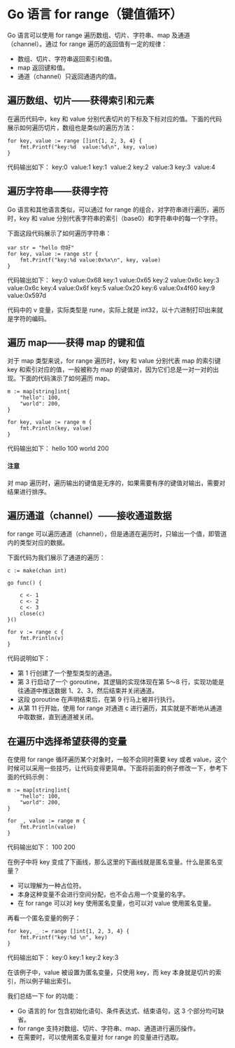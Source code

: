 # Go 语言 for range（键值循环）

Go 语言可以使用 for range 遍历数组、切片、字符串、map 及通道（channel）。通过 for range 遍历的返回值有一定的规律：

*   数组、切片、字符串返回索引和值。
*   map 返回键和值。
*   通道（channel）只返回通道内的值。

## 遍历数组、切片——获得索引和元素

在遍历代码中，key 和 value 分别代表切片的下标及下标对应的值。下面的代码展示如何遍历切片，数组也是类似的遍历方法：

```
for key, value := range []int{1, 2, 3, 4} {
    fmt.Printf("key:%d  value:%d\n", key, value)
}
```

代码输出如下：
key:0  value:1
key:1  value:2
key:2  value:3
key:3  value:4

## 遍历字符串——获得字符

Go 语言和其他语言类似，可以通过 for range 的组合，对字符串进行遍历，遍历时，key 和 value 分别代表字符串的索引（base0）和字符串中的每一个字符。

下面这段代码展示了如何遍历字符串：

```
var str = "hello 你好"
for key, value := range str {
    fmt.Printf("key:%d value:0x%x\n", key, value)
}
```

代码输出如下：
key:0 value:0x68
key:1 value:0x65
key:2 value:0x6c
key:3 value:0x6c
key:4 value:0x6f
key:5 value:0x20
key:6 value:0x4f60
key:9 value:0x597d

代码中的 v 变量，实际类型是 rune，实际上就是 int32，以十六进制打印出来就是字符的编码。

## 遍历 map——获得 map 的键和值

对于 map 类型来说，for range 遍历时，key 和 value 分别代表 map 的索引键 key 和索引对应的值，一般被称为 map 的键值对，因为它们总是一对一对的出现。下面的代码演示了如何遍历 map。

```
m := map[string]int{
    "hello": 100,
    "world": 200,
}

for key, value := range m {
    fmt.Println(key, value)
}
```

代码输出如下：
hello 100
world 200

#### 注意

对 map 遍历时，遍历输出的键值是无序的，如果需要有序的键值对输出，需要对结果进行排序。

## 遍历通道（channel）——接收通道数据

for range 可以遍历通道（channel），但是通道在遍历时，只输出一个值，即管道内的类型对应的数据。

下面代码为我们展示了通道的遍历：

```
c := make(chan int)

go func() {

    c <- 1
    c <- 2
    c <- 3
    close(c)
}()

for v := range c {
    fmt.Println(v)
}
```

代码说明如下：

*   第 1 行创建了一个整型类型的通道。
*   第 3 行启动了一个 goroutine，其逻辑的实现体现在第 5～8 行，实现功能是往通道中推送数据 1、2、3，然后结束并关闭通道。
*   这段 goroutine 在声明结束后，在第 9 行马上被并行执行。
*   从第 11 行开始，使用 for range 对通道 c 进行遍历，其实就是不断地从通道中取数据，直到通道被关闭。

## 在遍历中选择希望获得的变量

在使用 for range 循环遍历某个对象时，一般不会同时需要 key 或者 value，这个时候可以采用一些技巧，让代码变得更简单。下面将前面的例子修改一下，参考下面的代码示例：

```
m := map[string]int{
    "hello": 100,
    "world": 200,
}

for _, value := range m {
    fmt.Println(value)
}
```

代码输出如下：
100
200

在例子中将 key 变成了下画线，那么这里的下画线就是匿名变量。什么是匿名变量？

*   可以理解为一种占位符。
*   本身这种变量不会进行空间分配，也不会占用一个变量的名字。
*   在 for range 可以对 key 使用匿名变量，也可以对 value 使用匿名变量。

再看一个匿名变量的例子：

```
for key, _ := range []int{1, 2, 3, 4} {
    fmt.Printf("key:%d \n", key)
}
```

代码输出如下：
key:0
key:1
key:2
key:3

在该例子中，value 被设置为匿名变量，只使用 key，而 key 本身就是切片的索引，所以例子输出索引。

我们总结一下 for 的功能：

*   Go 语言的 for 包含初始化语句、条件表达式、结束语句，这 3 个部分均可缺省。
*   for range 支持对数组、切片、字符串、map、通道进行遍历操作。
*   在需要时，可以使用匿名变量对 for range 的变量进行选取。